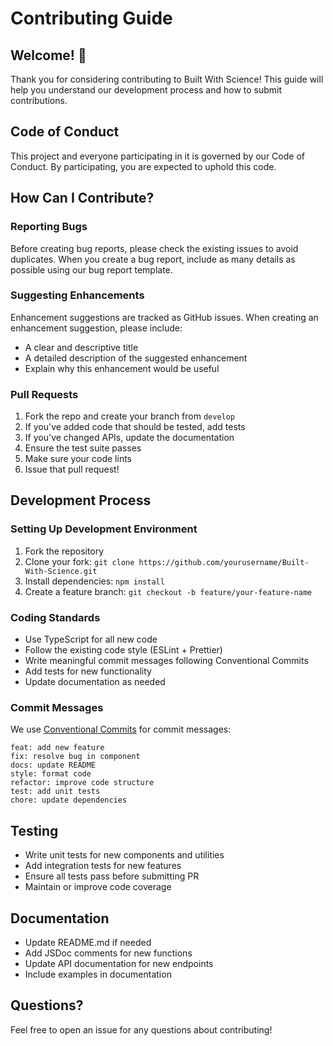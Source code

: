 # Contributing Guide

## Welcome! 👋

Thank you for considering contributing to Built With Science! This guide will help you understand our development process and how to submit contributions.

## Code of Conduct

This project and everyone participating in it is governed by our Code of Conduct. By participating, you are expected to uphold this code.

## How Can I Contribute?

### Reporting Bugs

Before creating bug reports, please check the existing issues to avoid duplicates. When you create a bug report, include as many details as possible using our bug report template.

### Suggesting Enhancements

Enhancement suggestions are tracked as GitHub issues. When creating an enhancement suggestion, please include:

- A clear and descriptive title
- A detailed description of the suggested enhancement
- Explain why this enhancement would be useful

### Pull Requests

1. Fork the repo and create your branch from `develop`
2. If you've added code that should be tested, add tests
3. If you've changed APIs, update the documentation
4. Ensure the test suite passes
5. Make sure your code lints
6. Issue that pull request!

## Development Process

### Setting Up Development Environment

1. Fork the repository
2. Clone your fork: `git clone https://github.com/yourusername/Built-With-Science.git`
3. Install dependencies: `npm install`
4. Create a feature branch: `git checkout -b feature/your-feature-name`

### Coding Standards

- Use TypeScript for all new code
- Follow the existing code style (ESLint + Prettier)
- Write meaningful commit messages following Conventional Commits
- Add tests for new functionality
- Update documentation as needed

### Commit Messages

We use [Conventional Commits](https://conventionalcommits.org/) for commit messages:

```
feat: add new feature
fix: resolve bug in component
docs: update README
style: format code
refactor: improve code structure
test: add unit tests
chore: update dependencies
```

## Testing

- Write unit tests for new components and utilities
- Add integration tests for new features
- Ensure all tests pass before submitting PR
- Maintain or improve code coverage

## Documentation

- Update README.md if needed
- Add JSDoc comments for new functions
- Update API documentation for new endpoints
- Include examples in documentation

## Questions?

Feel free to open an issue for any questions about contributing!
